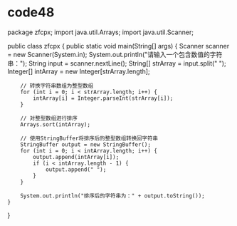 # code48
package zfcpx;
import java.util.Arrays;
import java.util.Scanner;

public class zfcpx {
    public static void main(String[] args) {
        Scanner scanner = new Scanner(System.in);
        System.out.println("请输入一个包含数值的字符串：");
        String input = scanner.nextLine();
        String[] strArray = input.split(" ");
        Integer[] intArray = new Integer[strArray.length];

        // 转换字符串数组为整型数组
        for (int i = 0; i < strArray.length; i++) {
            intArray[i] = Integer.parseInt(strArray[i]);
        }

        // 对整型数组进行排序
        Arrays.sort(intArray);

        // 使用StringBuffer将排序后的整型数组转换回字符串
        StringBuffer output = new StringBuffer();
        for (int i = 0; i < intArray.length; i++) {
            output.append(intArray[i]);
            if (i < intArray.length - 1) {
                output.append(" ");
            }
        }

        System.out.println("排序后的字符串为：" + output.toString());
    }
}
